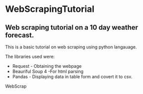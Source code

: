 # WebScrapingTutorial

## Web scraping tutorial on a 10 day weather forecast.

This is a basic tutorial on web scraping using python langauage. 

The libraries used were: 
* Request - Obtaining the webpage 
* Beauriful Soup 4 -For html parsing
* Pandas - Displaying data in table form and covert it to csv. 

WebScrap




